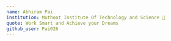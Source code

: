 ```yaml
---
name: Abhiram Pai 
institution: Muthoot Institute Of Technology and Science 🚩
quote: Work Smart and Achieve your Dreams 
github_user: Pai026
---
```

